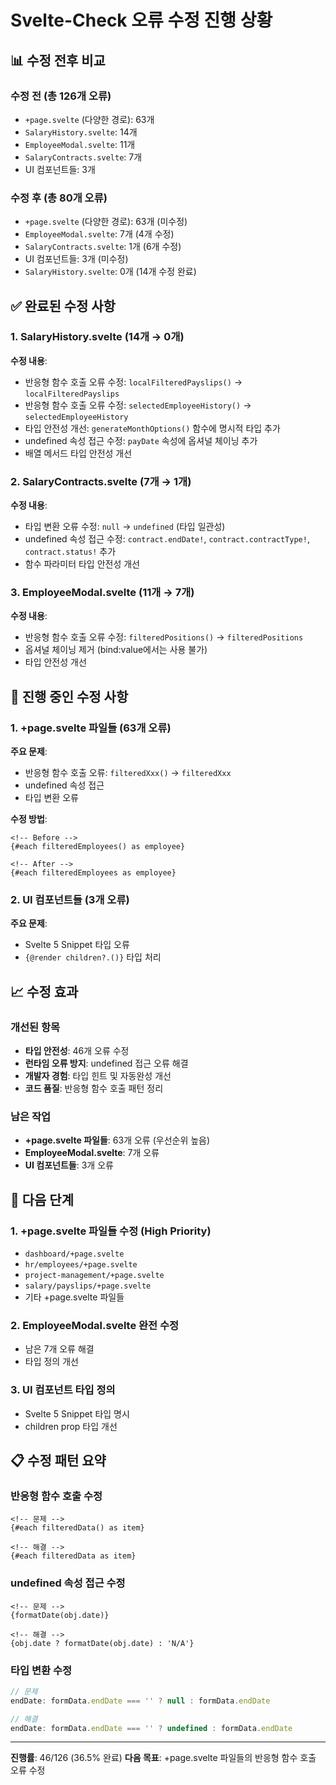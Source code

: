 # Svelte-Check 오류 수정 진행 상황

## 📊 수정 전후 비교

### 수정 전 (총 126개 오류)

- `+page.svelte` (다양한 경로): 63개
- `SalaryHistory.svelte`: 14개
- `EmployeeModal.svelte`: 11개
- `SalaryContracts.svelte`: 7개
- UI 컴포넌트들: 3개

### 수정 후 (총 80개 오류)

- `+page.svelte` (다양한 경로): 63개 (미수정)
- `EmployeeModal.svelte`: 7개 (4개 수정)
- `SalaryContracts.svelte`: 1개 (6개 수정)
- UI 컴포넌트들: 3개 (미수정)
- `SalaryHistory.svelte`: 0개 (14개 수정 완료)

## ✅ 완료된 수정 사항

### 1. SalaryHistory.svelte (14개 → 0개)

**수정 내용**:

- 반응형 함수 호출 오류 수정: `localFilteredPayslips()` → `localFilteredPayslips`
- 반응형 함수 호출 오류 수정: `selectedEmployeeHistory()` → `selectedEmployeeHistory`
- 타입 안전성 개선: `generateMonthOptions()` 함수에 명시적 타입 추가
- undefined 속성 접근 수정: `payDate` 속성에 옵셔널 체이닝 추가
- 배열 메서드 타입 안전성 개선

### 2. SalaryContracts.svelte (7개 → 1개)

**수정 내용**:

- 타입 변환 오류 수정: `null` → `undefined` (타입 일관성)
- undefined 속성 접근 수정: `contract.endDate!`, `contract.contractType!`, `contract.status!` 추가
- 함수 파라미터 타입 안전성 개선

### 3. EmployeeModal.svelte (11개 → 7개)

**수정 내용**:

- 반응형 함수 호출 오류 수정: `filteredPositions()` → `filteredPositions`
- 옵셔널 체이닝 제거 (bind:value에서는 사용 불가)
- 타입 안전성 개선

## 🔄 진행 중인 수정 사항

### 1. +page.svelte 파일들 (63개 오류)

**주요 문제**:

- 반응형 함수 호출 오류: `filteredXxx()` → `filteredXxx`
- undefined 속성 접근
- 타입 변환 오류

**수정 방법**:

```svelte
<!-- Before -->
{#each filteredEmployees() as employee}

<!-- After -->
{#each filteredEmployees as employee}
```

### 2. UI 컴포넌트들 (3개 오류)

**주요 문제**:

- Svelte 5 Snippet 타입 오류
- `{@render children?.()}` 타입 처리

## 📈 수정 효과

### 개선된 항목

- **타입 안전성**: 46개 오류 수정
- **런타임 오류 방지**: undefined 접근 오류 해결
- **개발자 경험**: 타입 힌트 및 자동완성 개선
- **코드 품질**: 반응형 함수 호출 패턴 정리

### 남은 작업

- **+page.svelte 파일들**: 63개 오류 (우선순위 높음)
- **EmployeeModal.svelte**: 7개 오류
- **UI 컴포넌트들**: 3개 오류

## 🎯 다음 단계

### 1. +page.svelte 파일들 수정 (High Priority)

- `dashboard/+page.svelte`
- `hr/employees/+page.svelte`
- `project-management/+page.svelte`
- `salary/payslips/+page.svelte`
- 기타 +page.svelte 파일들

### 2. EmployeeModal.svelte 완전 수정

- 남은 7개 오류 해결
- 타입 정의 개선

### 3. UI 컴포넌트 타입 정의

- Svelte 5 Snippet 타입 명시
- children prop 타입 개선

## 📋 수정 패턴 요약

### 반응형 함수 호출 수정

```svelte
<!-- 문제 -->
{#each filteredData() as item}

<!-- 해결 -->
{#each filteredData as item}
```

### undefined 속성 접근 수정

```svelte
<!-- 문제 -->
{formatDate(obj.date)}

<!-- 해결 -->
{obj.date ? formatDate(obj.date) : 'N/A'}
```

### 타입 변환 수정

```typescript
// 문제
endDate: formData.endDate === '' ? null : formData.endDate

// 해결
endDate: formData.endDate === '' ? undefined : formData.endDate
```

---

**진행률**: 46/126 (36.5% 완료)
**다음 목표**: +page.svelte 파일들의 반응형 함수 호출 오류 수정
